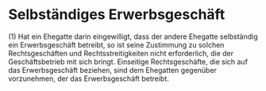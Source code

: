 # Selbständiges Erwerbsgeschäft

(1) Hat ein Ehegatte darin eingewilligt, dass der andere Ehegatte selbständig ein Erwerbsgeschäft betreibt, so ist seine Zustimmung zu solchen Rechtsgeschäften und Rechtsstreitigkeiten nicht erforderlich, die der Geschäftsbetrieb mit sich bringt. Einseitige Rechtsgeschäfte, die sich auf das Erwerbsgeschäft beziehen, sind dem Ehegatten gegenüber vorzunehmen, der das Erwerbsgeschäft betreibt.